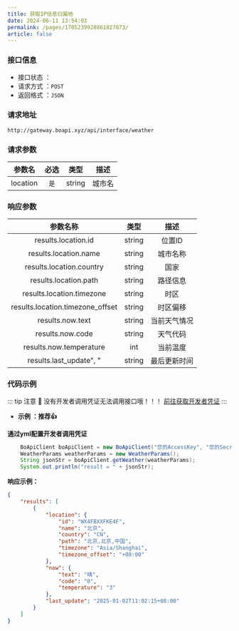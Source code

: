 ```yaml
---
title: 获取IP信息归属地
date: 2024-06-11 13:54:03
permalink: /pages/1705239928861827073/
article: false
---
```



### 接口信息

- 接口状态 ： <Badge text="正常"/>
- 请求方式 ：`POST`
- 返回格式 ：`JSON`

### 请求地址
```shell
http://gateway.boapi.xyz/api/interface/weather
```

### 请求参数

|  参数名  | 必选 |  类型  |  描述  |
|:--------:|:---:|:------:|:----:|
| location | `是` | string | 城市名 |

### 响应参数

|             参数名称             |  类型  |     描述     |
|:--------------------------------:|:------:|:----------:|
|       results.location.id        | string |    位置ID    |
|      results.location.name       | string |   城市名称   |
|     results.location.country     | string |     国家     |
|      results.location.path       | string |   路径信息   |
|    results.location.timezone     | string |     时区     |
| results.location.timezone_offset | string |   时区偏移   |
|         results.now.text         | string | 当前天气情况 |
|         results.now.code         | string |   天气代码   |
|     results.now.temperature      |  int   |   当前温度   |
|     results.last_update", "      | string | 最后更新时间 |

### 代码示例

::: tip 注意 🔔️
没有开发者调用凭证无法调用接口哦！！！ [前往获取开发者凭证](http://api.halou.xyz/account/center)
:::


- **示例 ：推荐👍**

**通过yml配置开发者调用凭证**

```java
    BoApiClient boApiClient = new BoApiClient("您的AccessKey", "您的SecretKey");
    WeatherParams weatherParams = new WeatherParams();
    String jsonStr = boApiClient.getWeather(weatherParams);
    System.out.println("result = " + jsonStr);
```

**响应示例：**

```json
{
    "results": [
        {
            "location": {
                "id": "WX4FBXXFKE4F",
                "name": "北京",
                "country": "CN",
                "path": "北京,北京,中国",
                "timezone": "Asia/Shanghai",
                "timezone_offset": "+08:00"
            },
            "now": {
                "text": "晴",
                "code": "0",
                "temperature": "3"
            },
            "last_update": "2025-01-02T11:02:15+08:00"
        }
    ]
}
```
<!-- 
###  **更多示例详见：[BoAPI-SDK-Demo 示例项目](https://github.com/tang-amber/BoAPI-sdk-demo/blob/master/src/main/java/icu/qimuu/qiapisdkdemo/controller/InvokeController.java)** -->

